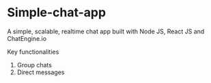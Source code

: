 # Simple-chat-app
A simple, scalable, realtime chat app built with Node JS, React JS and ChatEngine.io

Key functionalities
1. Group chats
2. Direct messages